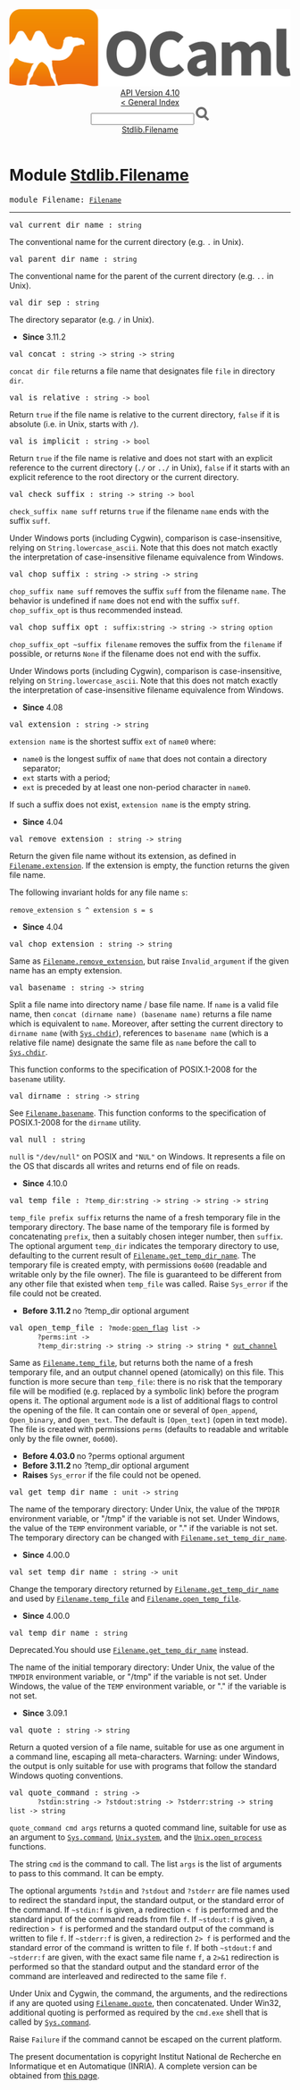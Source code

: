 <!-- ((! set title API !)) ((! set documentation !)) ((! set api !)) ((! set nobreadcrumb !)) -->
<div class="api"><header><nav class="toc brand"><a class="brand" href="https://ocaml.org/"><img src="colour-logo-gray.svg" class="svg" alt="OCaml"></a></nav><nav class="toc"><div class="toc_version"><a href="/docs" id="version-select">API Version 4.10</a></div><a href="index.html">&lt; General Index</a><div class="api_search"><input type="text" name="apisearch" id="api_search" oninput="mySearch(false);" onkeypress="this.oninput();" onclick="this.oninput();" onpaste="this.oninput();">
<img src="search_icon.svg" alt="Search" class="svg" onclick="mySearch(false)"></div>
<div id="search_results"></div><div class="toc_title"><a href="#top">Stdlib.Filename</a></div><ul></ul></nav></header>

<h1>Module <a href="type_Stdlib.Filename.html">Stdlib.Filename</a></h1>

<pre><span id="MODULEFilename"><span class="keyword">module</span> Filename</span>: <code class="type"><a href="Filename.html">Filename</a></code></pre><hr width="100%">

<pre><span id="VALcurrent_dir_name"><span class="keyword">val</span> current_dir_name</span> : <code class="type">string</code></pre><div class="info ">
<div class="info-desc">
<p>The conventional name for the current directory (e.g. <code class="code">.</code> in Unix).</p>
</div>
</div>

<pre><span id="VALparent_dir_name"><span class="keyword">val</span> parent_dir_name</span> : <code class="type">string</code></pre><div class="info ">
<div class="info-desc">
<p>The conventional name for the parent of the current directory
   (e.g. <code class="code">..</code> in Unix).</p>
</div>
</div>

<pre><span id="VALdir_sep"><span class="keyword">val</span> dir_sep</span> : <code class="type">string</code></pre><div class="info ">
<div class="info-desc">
<p>The directory separator (e.g. <code class="code">/</code> in Unix).</p>
</div>
<ul class="info-attributes">
<li><b>Since</b> 3.11.2</li>
</ul>
</div>

<pre><span id="VALconcat"><span class="keyword">val</span> concat</span> : <code class="type">string -&gt; string -&gt; string</code></pre><div class="info ">
<div class="info-desc">
<p><code class="code">concat&nbsp;dir&nbsp;file</code> returns a file name that designates file
   <code class="code">file</code> in directory <code class="code">dir</code>.</p>
</div>
</div>

<pre><span id="VALis_relative"><span class="keyword">val</span> is_relative</span> : <code class="type">string -&gt; bool</code></pre><div class="info ">
<div class="info-desc">
<p>Return <code class="code"><span class="keyword">true</span></code> if the file name is relative to the current
   directory, <code class="code"><span class="keyword">false</span></code> if it is absolute (i.e. in Unix, starts
   with <code class="code">/</code>).</p>
</div>
</div>

<pre><span id="VALis_implicit"><span class="keyword">val</span> is_implicit</span> : <code class="type">string -&gt; bool</code></pre><div class="info ">
<div class="info-desc">
<p>Return <code class="code"><span class="keyword">true</span></code> if the file name is relative and does not start
   with an explicit reference to the current directory (<code class="code">./</code> or
   <code class="code">../</code> in Unix), <code class="code"><span class="keyword">false</span></code> if it starts with an explicit reference
   to the root directory or the current directory.</p>
</div>
</div>

<pre><span id="VALcheck_suffix"><span class="keyword">val</span> check_suffix</span> : <code class="type">string -&gt; string -&gt; bool</code></pre><div class="info ">
<div class="info-desc">
<p><code class="code">check_suffix&nbsp;name&nbsp;suff</code> returns <code class="code"><span class="keyword">true</span></code> if the filename <code class="code">name</code>
    ends with the suffix <code class="code">suff</code>.</p>

<p>Under Windows ports (including Cygwin), comparison is
    case-insensitive, relying on <code class="code"><span class="constructor">String</span>.lowercase_ascii</code>.  Note that
    this does not match exactly the interpretation of case-insensitive
    filename equivalence from Windows.</p>
</div>
</div>

<pre><span id="VALchop_suffix"><span class="keyword">val</span> chop_suffix</span> : <code class="type">string -&gt; string -&gt; string</code></pre><div class="info ">
<div class="info-desc">
<p><code class="code">chop_suffix&nbsp;name&nbsp;suff</code> removes the suffix <code class="code">suff</code> from
   the filename <code class="code">name</code>. The behavior is undefined if <code class="code">name</code> does not
   end with the suffix <code class="code">suff</code>. <code class="code">chop_suffix_opt</code> is thus recommended
   instead.</p>
</div>
</div>

<pre><span id="VALchop_suffix_opt"><span class="keyword">val</span> chop_suffix_opt</span> : <code class="type">suffix:string -&gt; string -&gt; string option</code></pre><div class="info ">
<div class="info-desc">
<p><code class="code">chop_suffix_opt&nbsp;~suffix&nbsp;filename</code> removes the suffix from
    the <code class="code">filename</code> if possible, or returns <code class="code"><span class="constructor">None</span></code> if the
    filename does not end with the suffix.</p>

<p>Under Windows ports (including Cygwin), comparison is
    case-insensitive, relying on <code class="code"><span class="constructor">String</span>.lowercase_ascii</code>.  Note that
    this does not match exactly the interpretation of case-insensitive
    filename equivalence from Windows.</p>
</div>
<ul class="info-attributes">
<li><b>Since</b> 4.08</li>
</ul>
</div>

<pre><span id="VALextension"><span class="keyword">val</span> extension</span> : <code class="type">string -&gt; string</code></pre><div class="info ">
<div class="info-desc">
<p><code class="code">extension&nbsp;name</code> is the shortest suffix <code class="code">ext</code> of <code class="code">name0</code> where:</p>

<ul>
<li><code class="code">name0</code> is the longest suffix of <code class="code">name</code> that does not
      contain a directory separator;</li>
<li><code class="code">ext</code> starts with a period;</li>
<li><code class="code">ext</code> is preceded by at least one non-period character
      in <code class="code">name0</code>.</li>
</ul>
<p>If such a suffix does not exist, <code class="code">extension&nbsp;name</code> is the empty
    string.</p>
</div>
<ul class="info-attributes">
<li><b>Since</b> 4.04</li>
</ul>
</div>

<pre><span id="VALremove_extension"><span class="keyword">val</span> remove_extension</span> : <code class="type">string -&gt; string</code></pre><div class="info ">
<div class="info-desc">
<p>Return the given file name without its extension, as defined
    in <a href="Filename.html#VALextension"><code class="code"><span class="constructor">Filename</span>.extension</code></a>. If the extension is empty, the function
    returns the given file name.</p>

<p>The following invariant holds for any file name <code class="code">s</code>:</p>

<p><code class="code">remove_extension&nbsp;s&nbsp;^&nbsp;extension&nbsp;s&nbsp;=&nbsp;s</code></p>
</div>
<ul class="info-attributes">
<li><b>Since</b> 4.04</li>
</ul>
</div>

<pre><span id="VALchop_extension"><span class="keyword">val</span> chop_extension</span> : <code class="type">string -&gt; string</code></pre><div class="info ">
<div class="info-desc">
<p>Same as <a href="Filename.html#VALremove_extension"><code class="code"><span class="constructor">Filename</span>.remove_extension</code></a>, but raise <code class="code"><span class="constructor">Invalid_argument</span></code>
    if the given name has an empty extension.</p>
</div>
</div>

<pre><span id="VALbasename"><span class="keyword">val</span> basename</span> : <code class="type">string -&gt; string</code></pre><div class="info ">
<div class="info-desc">
<p>Split a file name into directory name / base file name.
   If <code class="code">name</code> is a valid file name, then <code class="code">concat&nbsp;(dirname&nbsp;name)&nbsp;(basename&nbsp;name)</code>
   returns a file name which is equivalent to <code class="code">name</code>. Moreover,
   after setting the current directory to <code class="code">dirname&nbsp;name</code> (with <a href="Sys.html#VALchdir"><code class="code"><span class="constructor">Sys</span>.chdir</code></a>),
   references to <code class="code">basename&nbsp;name</code> (which is a relative file name)
   designate the same file as <code class="code">name</code> before the call to <a href="Sys.html#VALchdir"><code class="code"><span class="constructor">Sys</span>.chdir</code></a>.</p>

<p>This function conforms to the specification of POSIX.1-2008 for the
   <code class="code">basename</code> utility.</p>
</div>
</div>

<pre><span id="VALdirname"><span class="keyword">val</span> dirname</span> : <code class="type">string -&gt; string</code></pre><div class="info ">
<div class="info-desc">
<p>See <a href="Filename.html#VALbasename"><code class="code"><span class="constructor">Filename</span>.basename</code></a>.
   This function conforms to the specification of POSIX.1-2008 for the
   <code class="code">dirname</code> utility.</p>
</div>
</div>

<pre><span id="VALnull"><span class="keyword">val</span> null</span> : <code class="type">string</code></pre><div class="info ">
<div class="info-desc">
<p><code class="code">null</code> is <code class="code"><span class="string">"/dev/null"</span></code> on POSIX and <code class="code"><span class="string">"NUL"</span></code> on Windows. It represents a
    file on the OS that discards all writes and returns end of file on reads.</p>
</div>
<ul class="info-attributes">
<li><b>Since</b> 4.10.0</li>
</ul>
</div>

<pre><span id="VALtemp_file"><span class="keyword">val</span> temp_file</span> : <code class="type">?temp_dir:string -&gt; string -&gt; string -&gt; string</code></pre><div class="info ">
<div class="info-desc">
<p><code class="code">temp_file&nbsp;prefix&nbsp;suffix</code> returns the name of a
   fresh temporary file in the temporary directory.
   The base name of the temporary file is formed by concatenating
   <code class="code">prefix</code>, then a suitably chosen integer number, then <code class="code">suffix</code>.
   The optional argument <code class="code">temp_dir</code> indicates the temporary directory
   to use, defaulting to the current result of <a href="Filename.html#VALget_temp_dir_name"><code class="code"><span class="constructor">Filename</span>.get_temp_dir_name</code></a>.
   The temporary file is created empty, with permissions <code class="code">0o600</code>
   (readable and writable only by the file owner).  The file is
   guaranteed to be different from any other file that existed when
   <code class="code">temp_file</code> was called.
   Raise <code class="code"><span class="constructor">Sys_error</span></code> if the file could not be created.</p>
</div>
<ul class="info-attributes">
<li><b>Before 3.11.2 </b> no ?temp_dir optional argument</li>
</ul>
</div>

<pre><span id="VALopen_temp_file"><span class="keyword">val</span> open_temp_file</span> : <code class="type">?mode:<a href="Stdlib.html#TYPEopen_flag">open_flag</a> list -&gt;<br>       ?perms:int -&gt;<br>       ?temp_dir:string -&gt; string -&gt; string -&gt; string * <a href="Stdlib.html#TYPEout_channel">out_channel</a></code></pre><div class="info ">
<div class="info-desc">
<p>Same as <a href="Filename.html#VALtemp_file"><code class="code"><span class="constructor">Filename</span>.temp_file</code></a>, but returns both the name of a fresh
   temporary file, and an output channel opened (atomically) on
   this file.  This function is more secure than <code class="code">temp_file</code>: there
   is no risk that the temporary file will be modified (e.g. replaced
   by a symbolic link) before the program opens it.  The optional argument
   <code class="code">mode</code> is a list of additional flags to control the opening of the file.
   It can contain one or several of <code class="code"><span class="constructor">Open_append</span></code>, <code class="code"><span class="constructor">Open_binary</span></code>,
   and <code class="code"><span class="constructor">Open_text</span></code>.  The default is <code class="code">[<span class="constructor">Open_text</span>]</code> (open in text mode). The
   file is created with permissions <code class="code">perms</code> (defaults to readable and
   writable only by the file owner, <code class="code">0o600</code>).</p>
</div>
<ul class="info-attributes">
<li><b>Before 4.03.0 </b> no ?perms optional argument</li>
<li><b>Before 3.11.2 </b> no ?temp_dir optional argument</li>
<li><b>Raises</b> <code>Sys_error</code> if the file could not be opened.</li>
</ul>
</div>

<pre><span id="VALget_temp_dir_name"><span class="keyword">val</span> get_temp_dir_name</span> : <code class="type">unit -&gt; string</code></pre><div class="info ">
<div class="info-desc">
<p>The name of the temporary directory:
    Under Unix, the value of the <code class="code"><span class="constructor">TMPDIR</span></code> environment variable, or "/tmp"
    if the variable is not set.
    Under Windows, the value of the <code class="code"><span class="constructor">TEMP</span></code> environment variable, or "."
    if the variable is not set.
    The temporary directory can be changed with <a href="Filename.html#VALset_temp_dir_name"><code class="code"><span class="constructor">Filename</span>.set_temp_dir_name</code></a>.</p>
</div>
<ul class="info-attributes">
<li><b>Since</b> 4.00.0</li>
</ul>
</div>

<pre><span id="VALset_temp_dir_name"><span class="keyword">val</span> set_temp_dir_name</span> : <code class="type">string -&gt; unit</code></pre><div class="info ">
<div class="info-desc">
<p>Change the temporary directory returned by <a href="Filename.html#VALget_temp_dir_name"><code class="code"><span class="constructor">Filename</span>.get_temp_dir_name</code></a>
    and used by <a href="Filename.html#VALtemp_file"><code class="code"><span class="constructor">Filename</span>.temp_file</code></a> and <a href="Filename.html#VALopen_temp_file"><code class="code"><span class="constructor">Filename</span>.open_temp_file</code></a>.</p>
</div>
<ul class="info-attributes">
<li><b>Since</b> 4.00.0</li>
</ul>
</div>

<pre><span id="VALtemp_dir_name"><span class="keyword">val</span> temp_dir_name</span> : <code class="type">string</code></pre><div class="info ">
<div class="info-deprecated">
<span class="warning">Deprecated.</span>You should use <a href="Filename.html#VALget_temp_dir_name"><code class="code"><span class="constructor">Filename</span>.get_temp_dir_name</code></a> instead.</div>
<div class="info-desc">
<p>The name of the initial temporary directory:
    Under Unix, the value of the <code class="code"><span class="constructor">TMPDIR</span></code> environment variable, or "/tmp"
    if the variable is not set.
    Under Windows, the value of the <code class="code"><span class="constructor">TEMP</span></code> environment variable, or "."
    if the variable is not set.</p>
</div>
<ul class="info-attributes">
<li><b>Since</b> 3.09.1</li>
</ul>
</div>

<pre><span id="VALquote"><span class="keyword">val</span> quote</span> : <code class="type">string -&gt; string</code></pre><div class="info ">
<div class="info-desc">
<p>Return a quoted version of a file name, suitable for use as
    one argument in a command line, escaping all meta-characters.
    Warning: under Windows, the output is only suitable for use
    with programs that follow the standard Windows quoting
    conventions.</p>
</div>
</div>

<pre><span id="VALquote_command"><span class="keyword">val</span> quote_command</span> : <code class="type">string -&gt;<br>       ?stdin:string -&gt; ?stdout:string -&gt; ?stderr:string -&gt; string list -&gt; string</code></pre><div class="info ">
<div class="info-desc">
<p><code class="code">quote_command&nbsp;cmd&nbsp;args</code> returns a quoted command line, suitable
    for use as an argument to <a href="Sys.html#VALcommand"><code class="code"><span class="constructor">Sys</span>.command</code></a>, <a href="Unix.html#VALsystem"><code class="code"><span class="constructor">Unix</span>.system</code></a>, and the
    <a href="Unix.html#VALopen_process"><code class="code"><span class="constructor">Unix</span>.open_process</code></a> functions.</p>

<p>The string <code class="code">cmd</code> is the command to call.  The list <code class="code">args</code> is
    the list of arguments to pass to this command.  It can be empty.</p>

<p>The optional arguments <code class="code">?stdin</code> and <code class="code">?stdout</code> and <code class="code">?stderr</code> are
    file names used to redirect the standard input, the standard
    output, or the standard error of the command.
    If <code class="code">~stdin:f</code> is given, a redirection <code class="code">&lt;&nbsp;f</code> is performed and the
    standard input of the command reads from file <code class="code">f</code>.
    If <code class="code">~stdout:f</code> is given, a redirection <code class="code">&gt;&nbsp;f</code> is performed and the
    standard output of the command is written to file <code class="code">f</code>.
    If <code class="code">~stderr:f</code> is given, a redirection <code class="code">2&gt;&nbsp;f</code> is performed and the
    standard error of the command is written to file <code class="code">f</code>.
    If both <code class="code">~stdout:f</code> and <code class="code">~stderr:f</code> are given, with the exact
    same file name <code class="code">f</code>, a <code class="code">2&gt;&amp;1</code> redirection is performed so that the
    standard output and the standard error of the command are interleaved
    and redirected to the same file <code class="code">f</code>.</p>

<p>Under Unix and Cygwin, the command, the arguments, and the redirections
    if any are quoted using <a href="Filename.html#VALquote"><code class="code"><span class="constructor">Filename</span>.quote</code></a>, then concatenated.
    Under Win32, additional quoting is performed as required by the
    <code class="code">cmd.exe</code> shell that is called by <a href="Sys.html#VALcommand"><code class="code"><span class="constructor">Sys</span>.command</code></a>.</p>

<p>Raise <code class="code"><span class="constructor">Failure</span></code> if the command cannot be escaped on the current platform.</p>
</div>
</div>

<div class="copyright">The present documentation is copyright Institut National de Recherche en Informatique et en Automatique (INRIA). A complete version can be obtained from <a href="http://caml.inria.fr/pub/docs/manual-ocaml/">this page</a>.</div></div>